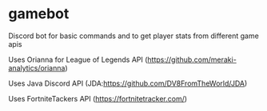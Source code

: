 # gamebot
Discord bot for basic commands and to get player stats from different game apis

Uses Orianna for League of Legends API (https://github.com/meraki-analytics/orianna)

Uses Java Discord API (JDA:https://github.com/DV8FromTheWorld/JDA)

Uses FortniteTackers API (https://fortnitetracker.com/)
